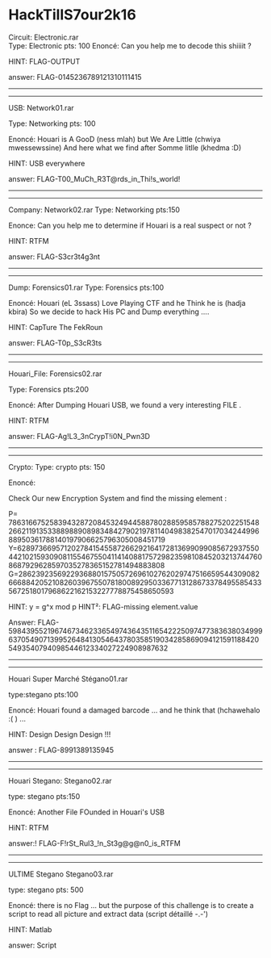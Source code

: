 # HackTillS7our2k16


Circuit: Electronic.rar  
Type: Electronic     pts: 100
Enoncé:   Can you help me to decode this shiiiit ?  

HINT: FLAG-OUTPUT

answer:   FLAG-0145236789121310111415

*******************************************************************************
*******************************************************************************
USB:  Network01.rar

Type: Networking   pts: 100

Enoncé: Houari is A GooD  (ness mlah) but We Are Little (chwiya mwessewssine) And here what we find after Somme litlle  (khedma :D)

HINT: USB everywhere 

answer: FLAG-T00_MuCh_R3T@rds_in_Thi!s_world!


*******************************************************************************
*******************************************************************************

Company: Network02.rar
Type: Networking  pts:150

Enonce:   Can you help me to determine if Houari is a real suspect or not ?

HINT: RTFM 

answer: FLAG-S3cr3t4g3nt

*******************************************************************************
*******************************************************************************

Dump:   Forensics01.rar
Type: Forensics   pts:100

Enoncé: Houari (eL 3ssass) Love Playing CTF and he Think he is (hadja kbira)  So we decide to hack His PC and Dump everything  .... 

HINT: CapTure The FekRoun

answer: FLAG-T0p_S3cR3ts

*******************************************************************************
*******************************************************************************

Houari_File:  Forensics02.rar

Type: Forensics  pts:200

Enoncé:  After Dumping Houari USB,  we found a very interesting FILE .

HINT: RTFM

answer: FLAG-Ag!L3_3nCrypT!i0N_Pwn3D


*******************************************************************************
*******************************************************************************

Crypto: 
Type: crypto  pts: 150

Enoncé: 

Check Our new Encryption System and find the missing element : 

P= 7863166752583943287208453249445887802885958578827520225154826621191353388988908983484279021978114049838254701703424499688950361788140197906625796305008451719
Y=6289736695712027841545587266292164172813699099085672937550442102159309081155467550411414088175729823598108452032137447608687929628597035278365152781494883808
G=2862392356922936880157505726961027620297475166595443090826668842052108260396755078180089295033677131286733784955854335672518017968622162153227778875458650593

HINT: y = g^x mod p
HINT²: FLAG-missing element.value


Answer: FLAG-5984395521967467346233654974364351165422250974773836380349996370549071399526484130546437803585190342858690941215911884205493540794098544612334027224908987632

*******************************************************************************
*******************************************************************************
Houari Super Marché    Stégano01.rar

type:stegano  pts:100

Enoncé: Houari found a damaged barcode ... and he think that (hchawehalo :( )  ...  


HINT: Design Design Design !!!  

answer : FLAG-8991389135945


*******************************************************************************
*******************************************************************************

Houari Stegano:   Stegano02.rar

type: stegano    pts:150


Enoncé: Another File FOunded in Houari's USB    

HiNT: RTFM  


answer:!  FLAG-F!rSt_Rul3_!n_St3g@g@n0_is_RTFM


*******************************************************************************
*******************************************************************************
ULTIME Stegano    Stegano03.rar 

type: stegano   pts: 500

Enoncé:  there is no Flag ... but the purpose of this challenge is to create a script  to read all picture and extract data (script détaillé -.-')


HINT: Matlab     

answer: Script 
